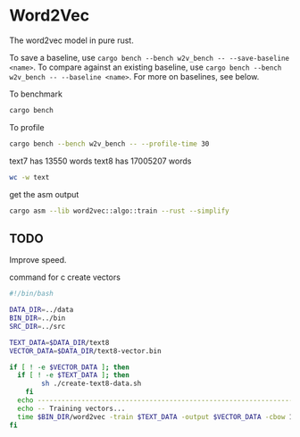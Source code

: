 # Word2Vec

The word2vec model in pure rust.


To save a baseline, use `cargo bench --bench w2v_bench -- --save-baseline <name>`. To compare against an existing baseline, use `cargo bench --bench w2v_bench -- --baseline <name>`. For more on baselines, see below.

To benchmark
```bash
cargo bench
```

To profile
```bash
cargo bench --bench w2v_bench -- --profile-time 30
```

text7 has 13550 words
text8 has 17005207 words

```bash
wc -w text
```

get the asm output
```bash
cargo asm --lib word2vec::algo::train --rust --simplify
```

## TODO
Improve speed.


command for c create vectors
```bash
#!/bin/bash

DATA_DIR=../data
BIN_DIR=../bin
SRC_DIR=../src

TEXT_DATA=$DATA_DIR/text8
VECTOR_DATA=$DATA_DIR/text8-vector.bin

if [ ! -e $VECTOR_DATA ]; then
  if [ ! -e $TEXT_DATA ]; then
		sh ./create-text8-data.sh
	fi
  echo -----------------------------------------------------------------------------------------------------
  echo -- Training vectors...
  time $BIN_DIR/word2vec -train $TEXT_DATA -output $VECTOR_DATA -cbow 1 -size 200 -window 8 -negative 25 -hs 0 -sample 1e-4 -threads 20 -binary 1 -iter 15
fi
```

